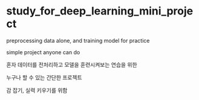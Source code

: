 # study_for_deep_learning_mini_project

preprocessing data alone, and training model for practice


simple project anyone can do 

혼자 데이터를 전처리하고 모델을 훈련시켜보는 연습을 위한


누구나 할 수 있는 간단한 프로젝트


감 잡기, 실력 키우기를 위함

